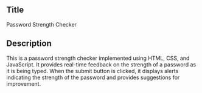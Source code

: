 
## Title

Password Strength Checker


## Description 

This is a password strength checker implemented using HTML, CSS, and JavaScript. It provides real-time feedback on the strength of a password as it is being typed. When the submit button is clicked, it displays alerts indicating the strength of the password and provides suggestions for improvement.


